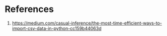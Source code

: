 # References
1. https://medium.com/casual-inference/the-most-time-efficient-ways-to-import-csv-data-in-python-cc159b44063d